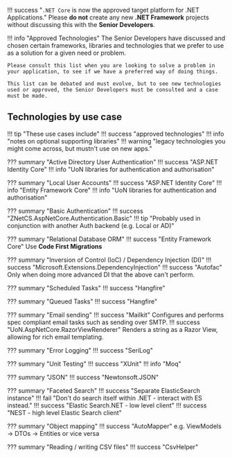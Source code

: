 !!! success "`.NET Core` is now the approved target platform for .NET Applications."
    Please **do not** create any new **.NET Framework** projects without discussing this with the **Senior Developers**.

!!! info "Approved Technologies"
    The Senior Developers have discussed and chosen certain frameworks, libraries and technologies that we prefer to use as a solution for a given need or problem.

    Please consult this list when you are looking to solve a problem in your application, to see if we have a preferred way of doing things.

    This list can be debated and must evolve, but to see new technologies used or approved, the Senior Developers must be consulted and a case must be made.

## Technologies by use case

!!! tip "These use cases include"
    !!! success "approved technologies"
    !!! info "notes on optional supporting libraries"
    !!! warning "legacy technologies you might come across, but mustn't use on new apps."

??? summary "Active Directory User Authentication"
    !!! success "ASP.NET Identity Core"
    !!! info "UoN libraries for authentication and authorisation"

??? summary "Local User Accounts"
    !!! success "ASP.NET Identity Core"
    !!! info "Entity Framework Core"
    !!! info "UoN libraries for authentication and authorisation"

??? summary "Basic Authentication"
    !!! success "ZNetCS.AspNetCore.Authentication.Basic"
    !!! tip "Probably used in conjunction with another Auth backend (e.g. Local or AD)"

??? summary "Relational Database ORM"
    !!! success "Entity Framework Core"
        Use **Code First Migrations**

??? summary "Inversion of Control (IoC) / Dependency Injection (DI)"
    !!! success "Microsoft.Extensions.DependencyInjection"
    !!! success "Autofac"
        Only when doing more advanced DI that the above can't perform.

??? summary "Scheduled Tasks"
    !!! success "Hangfire"

??? summary "Queued Tasks"
    !!! success "Hangfire"

??? summary "Email sending"
    !!! success "Mailkit"
        Configures and performs spec compliant email tasks such as sending over SMTP.
    !!! success "UoN.AspNetCore.RazorViewRenderer"
        Renders a string as a Razor View, allowing for rich email templating.

??? summary "Error Logging"
    !!! success "SeriLog"

??? summary "Unit Testing"
    !!! success "XUnit"
    !!! info "Moq"

??? summary "JSON"
    !!! success "Newtonsoft.JSON"

??? summary "Faceted Search"
    !!! success "Separate ElasticSearch instance"
        !!! fail "Don't do search itself within .NET - interact with ES instead."
    !!! success "Elastic Search.NET - low level client"
    !!! success "NEST - high level Elastic Search client"

??? summary "Object mapping"
    !!! success "AutoMapper"
        e.g. ViewModels -> DTOs -> Entities or vice versa

??? summary "Reading / writing CSV files"
    !!! success "CsvHelper"